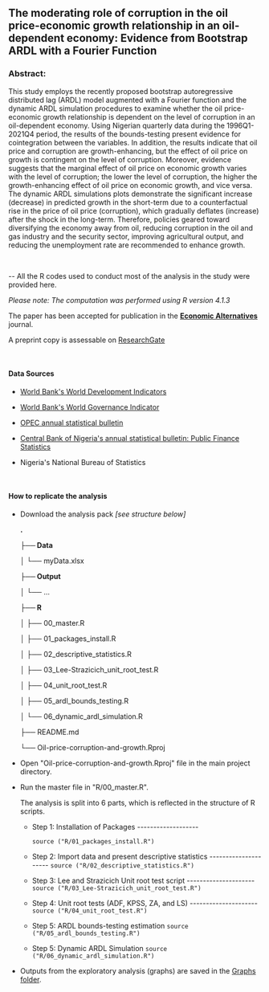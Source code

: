 ## The moderating role of corruption in the oil price-economic growth relationship in an oil-dependent economy: Evidence from Bootstrap ARDL with a Fourier Function
### Abstract:
This study employs the recently proposed bootstrap autoregressive distributed lag (ARDL) model augmented with a Fourier function and the dynamic ARDL simulation procedures to examine whether the oil price-economic growth relationship is dependent on the level of corruption in an oil-dependent economy. Using Nigerian quarterly data during the 1996Q1-2021Q4 period, the results of the bounds-testing present evidence for cointegration between the variables. In addition, the results indicate that oil price and corruption are growth-enhancing, but the effect of oil price on growth is contingent on the level of corruption. Moreover, evidence suggests that the marginal effect of oil price on economic growth varies with the level of corruption; the lower the level of corruption, the higher the growth-enhancing effect of oil price on economic growth, and vice versa. The dynamic ARDL simulations plots demonstrate the significant increase (decrease) in predicted growth in the short-term due to a counterfactual rise in the price of oil price (corruption), which gradually deflates (increase) after the shock in the long-term. Therefore, policies geared toward diversifying the economy away from oil, reducing corruption in the oil and gas industry and the security sector, improving agricultural output, and reducing the unemployment rate are recommended to enhance growth.

&nbsp;

-- All the R codes used to conduct most of the analysis in the study were provided here.  

*Please note: The computation was performed using R version 4.1.3*

The paper has been accepted for publication in the [**Economic Alternatives**](https://www.unwe.bg/eajournal/en) journal.

A preprint copy is assessable on [ResearchGate](http://dx.doi.org/10.13140/RG.2.2.32652.28800)

&nbsp;

#### **Data Sources**

  - [World Bank's World Development Indicators](https://databank.worldbank.org/source/world-development-indicators)
  
  - [World Bank's World Governance Indicator](https://databank.worldbank.org/source/worldwide-governance-indicators) 
  
  - [OPEC annual statistical bulletin](https://asb.opec.org/data/ASB_Data.php)
  
  - [Central Bank of Nigeria's annual statistical bulletin: Public Finance Statistics](https://www.cbn.gov.ng/Out/2022/STD/2021%20Statistics%20Bulletin_Public%20Finance.xlsx)
  
  - Nigeria's National Bureau of Statistics
  
  &nbsp;


#### **How to replicate the analysis**

-   Download the analysis pack *[see structure below]*

    **.**

    **├── Data**
    
    │ └── myData.xlsx
    


    **├── Output**

    │ └── ...

    **├── R**

    │ ├── 00_master.R

    │ ├── 01_packages_install.R

    │ ├── 02_descriptive_statistics.R

    │ ├── 03_Lee-Strazicich_unit_root_test.R

    │ ├── 04_unit_root_test.R

    │ ├── 05_ardl_bounds_testing.R
    
    │ └── 06_dynamic_ardl_simulation.R


    ├── README.md

    └── Oil-price-corruption-and-growth.Rproj

-   Open "Oil-price-corruption-and-growth.Rproj" file in the main project directory.

-   Run the master file in "R/00_master.R".

    The analysis is split into 6 parts, which is reflected in the structure of R scripts.

    -   Step 1: Installation of Packages -------------------

        `source ("R/01_packages_install.R")`

    -   Step 2: Import data and present descriptive statistics ---------------------
       `source ("R/02_descriptive_statistics.R")`

    -   Step 3: Lee and Strazicich Unit root test script ---------------------
        `source ("R/03_Lee-Strazicich_unit_root_test.R")`

    -   Step 4: Unit root tests (ADF, KPSS, ZA, and LS) ---------------------
        `source ("R/04_unit_root_test.R")`

    -   Step 5: ARDL bounds-testing estimation
        `source ("R/05_ardl_bounds_testing.R")`

    -   Step 5: Dynamic ARDL Simulation
        `source ("R/06_dynamic_ardl_simulation.R")`



-   Outputs from the exploratory analysis (graphs) are saved in the [Graphs folder](Graphs/).

&nbsp;
